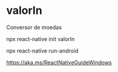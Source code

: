 # valorIn
Conversor de moedas


npx react-native init valorIn

npx react-native run-android

https://aka.ms/ReactNativeGuideWindows
